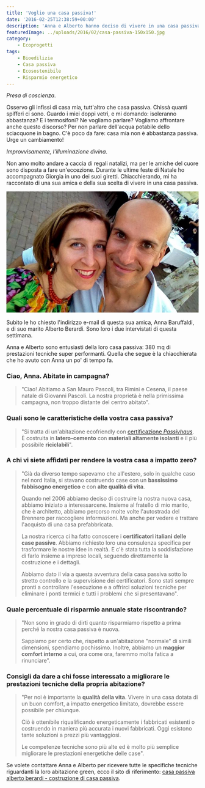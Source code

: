 ```yaml
---
title: 'Voglio una casa passiva!'
date: '2016-02-25T12:38:59+00:00'
description: 'Anna e Alberto hanno deciso di vivere in una casa passiva. La loro scelta, a giudicare dalle loro parole, è decisamente positiva.'
featuredImage: ../uploads/2016/02/casa-passiva-150x150.jpg
category:
    - Ecoprogetti
tags:
    - Bioedilizia
    - Casa passiva
    - Ecosostenibile
    - Risparmio energetico
---
```


*Presa di coscienza*.

Osservo gli infissi di casa mia, tutt'altro che casa passiva. Chissà quanti spifferi ci sono.
Guardo i miei doppi vetri, e mi domando: isoleranno abbastanza?
E i termosifoni? Ne vogliamo parlare? Vogliamo affrontare anche questo discorso?
Per non parlare dell'acqua potabile dello sciacquone in bagno.
C'è poco da fare: casa mia non è abbastanza passiva. Urge un cambiamento!

*Improvvisamente, l'illuminazione divina*.

Non amo molto andare a caccia di regali natalizi, ma per le amiche del cuore sono disposta a fare un'eccezione.
Durante le ultime feste di Natale ho accompagnato Giorgia in uno dei suoi giretti. Chiacchierando, mi ha raccontato di una sua amica e della sua scelta di vivere in una casa passiva.

![casa passiva, bioedilizia, sostenibilità, ecosostenibile](./anna-alberto.jpg)

Subito le ho chiesto l'indirizzo e-mail di questa sua amica, Anna Baruffaldi, e di suo marito Alberto Berardi. Sono loro i due intervistati di questa settimana.

Anna e Alberto sono entusiasti della loro casa passiva: 380 mq di prestazioni tecniche super performanti.
Quella che segue è la chiacchierata che ho avuto con Anna un po' di tempo fa.

### Ciao, Anna. Abitate in campagna?

> "Ciao! Abitiamo a San Mauro Pascoli, tra Rimini e Cesena, il paese natale di Giovanni Pascoli. La nostra proprietà è nella primissima campagna, non troppo distante del centro abitato".

### Quali sono le caratteristiche della vostra casa passiva?

> "Si tratta di un'abitazione ecofriendly con [certificazione *Passivhaus*](http://www.zephir.ph). È costruita in **latero-cemento** con **materiali altamente isolanti** e il più possibile **riciclabili**".

### A chi vi siete affidati per rendere la vostra casa a impatto zero?

> "Già da diverso tempo sapevamo che all'estero, solo in qualche caso nel nord Italia, si stavano costruendo case con un **bassissimo fabbisogno energetico** e con **alte qualità di vita**.
>
> Quando nel 2006 abbiamo deciso di costruire la nostra nuova casa, abbiamo iniziato a interessarcene. Insieme al fratello di mio marito, che è architetto, abbiamo percorso molte volte l'autostrada del Brennero per raccogliere informazioni. Ma anche per vedere e trattare l'acquisto di una casa prefabbricata.
>
> La nostra ricerca ci ha fatto conoscere i **certificatori italiani delle case passive**. Abbiamo richiesto loro una consulenza specifica per trasformare le nostre idee in realtà. E c'è stata tutta la soddisfazione di farlo insieme a imprese locali, seguendo direttamente la costruzione e i dettagli.
>
> Abbiamo dato il via a questa avventura della casa passiva sotto lo stretto controllo e la supervisione dei certificatori. Sono stati sempre pronti a controllare l'esecuzione e a offrirci soluzioni tecniche per eliminare i ponti termici e tutti i problemi che si presentavano".

### Quale percentuale di risparmio annuale state riscontrando?

> "Non sono in grado di dirti quanto risparmiamo rispetto a prima perché la nostra casa passiva è nuova.
>
> Sappiamo per certo che, rispetto a un'abitazione "normale" di simili dimensioni, spendiamo pochissimo. Inoltre, abbiamo un **maggior comfort interno** a cui, ora come ora, faremmo molta fatica a rinunciare".

### Consigli da dare a chi fosse interessato a migliorare le prestazioni tecniche della propria abitazione?

> "Per noi è importante la **qualità della vita**. Vivere in una casa dotata di un buon comfort, a impatto energetico limitato, dovrebbe essere possibile per chiunque.
>
> Ciò è ottenibile riqualificando energeticamente i fabbricati esistenti o costruendo in maniera più accurata i nuovi fabbricati. Oggi esistono tante soluzioni a prezzi più vantaggiosi.
>
> Le competenze tecniche sono più alte ed è molto più semplice migliorare le prestazioni energetiche delle case".

Se volete contattare Anna e Alberto per ricevere tutte le specifiche tecniche riguardanti la loro abitazione green, ecco il sito di riferimento: [casa passiva alberto berardi - costruzione di casa passiva](https://casapassiva.wordpress.com).
